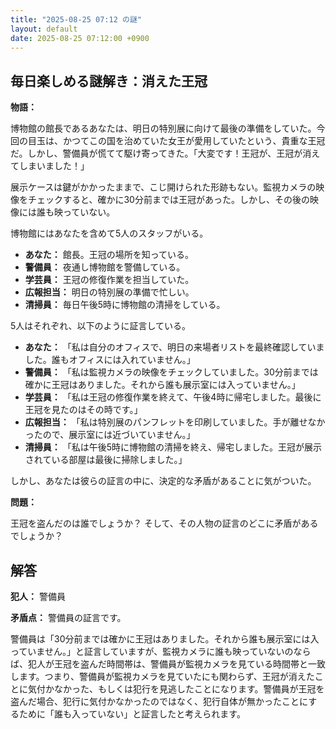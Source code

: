 ```yaml
---
title: "2025-08-25 07:12 の謎"
layout: default
date: 2025-08-25 07:12:00 +0900
---
```

## 毎日楽しめる謎解き：消えた王冠

**物語：**

博物館の館長であるあなたは、明日の特別展に向けて最後の準備をしていた。今回の目玉は、かつてこの国を治めていた女王が愛用していたという、貴重な王冠だ。しかし、警備員が慌てて駆け寄ってきた。「大変です！王冠が、王冠が消えてしまいました！」

展示ケースは鍵がかかったままで、こじ開けられた形跡もない。監視カメラの映像をチェックすると、確かに30分前までは王冠があった。しかし、その後の映像には誰も映っていない。

博物館にはあなたを含めて5人のスタッフがいる。

*   **あなた：** 館長。王冠の場所を知っている。
*   **警備員：** 夜通し博物館を警備している。
*   **学芸員：** 王冠の修復作業を担当していた。
*   **広報担当：** 明日の特別展の準備で忙しい。
*   **清掃員：** 毎日午後5時に博物館の清掃をしている。

5人はそれぞれ、以下のように証言している。

*   **あなた：** 「私は自分のオフィスで、明日の来場者リストを最終確認していました。誰もオフィスには入れていません。」
*   **警備員：** 「私は監視カメラの映像をチェックしていました。30分前までは確かに王冠はありました。それから誰も展示室には入っていません。」
*   **学芸員：** 「私は王冠の修復作業を終えて、午後4時に帰宅しました。最後に王冠を見たのはその時です。」
*   **広報担当：** 「私は特別展のパンフレットを印刷していました。手が離せなかったので、展示室には近づいていません。」
*   **清掃員：** 「私は午後5時に博物館の清掃を終え、帰宅しました。王冠が展示されている部屋は最後に掃除しました。」

しかし、あなたは彼らの証言の中に、決定的な矛盾があることに気がついた。

**問題：**

王冠を盗んだのは誰でしょうか？ そして、その人物の証言のどこに矛盾があるでしょうか？

## 解答

**犯人：** 警備員

**矛盾点：** 警備員の証言です。

警備員は「30分前までは確かに王冠はありました。それから誰も展示室には入っていません。」と証言していますが、監視カメラに誰も映っていないのならば、犯人が王冠を盗んだ時間帯は、警備員が監視カメラを見ている時間帯と一致します。つまり、警備員が監視カメラを見ていたにも関わらず、王冠が消えたことに気付かなかった、もしくは犯行を見逃したことになります。警備員が王冠を盗んだ場合、犯行に気付かなかったのではなく、犯行自体が無かったことにするために「誰も入っていない」と証言したと考えられます。
